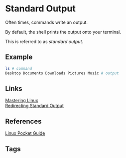 # Standard Output

Often times, commands write an output.  

By default, the shell prints the output onto your terminal.  

This is referred to as *standard output*.

## Example
```bash
ls # command
Desktop Documents Downloads Pictures Music # output
```

## Links
[Mastering Linux](../202305212246/README.md)  
[Redirecting Standard Output](../202305212218/README.md)  

## References
[Linux Pocket Guide](https://linuxpocketguide.com/)

## Tags
